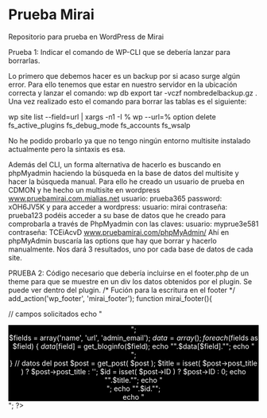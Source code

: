 # Prueba Mirai
Repositorio para prueba en WordPress de Mirai

Prueba 1: Indicar el comando de WP-CLI que se debería lanzar para borrarlas. 

Lo primero que debemos hacer es un backup por si acaso surge algún error. Para ello tenemos que estar en nuestro servidor en la ubicación correcta y lanzar el comando:
wp db export tar -vczf nombredelbackup.gz .
Una vez realizado esto el comando para borrar las tablas es el siguiente:

wp site list --field=url | xargs -n1 -I % wp --url=% option delete fs_active_plugins fs_debug_mode fs_accounts fs_wsalp

No he podido probarlo ya que no tengo ningún entorno multisite instalado actualmente pero la sintaxis es esa.

Además del CLI, un forma alternativa de hacerlo es buscando en phpMyadmin haciendo la búsqueda en la base de datos del multisite y hacer la búsqueda manual. Para ello he creado un usuario de prueba en CDMON y he hecho un multisite en wordpress www.pruebamirai.com.mialias.net usuario: prueba365  password: xOH6JV5K y para acceder a wordpress: usuario: mirai contraseña: prueba123 podéis acceder a su base de datos que he creado para comprobarla a través de PhpMyadmin con las claves: usuario: myprue3e581 contraseña: TCEiAcvD
www.pruebamirai.com/phpMyAdmin/
Ahí en phpMyAdmin buscaría las options que hay que borrar y hacerlo manualmente. Nos dará 3 resultados, uno por cada base de datos de cada site.

PRUEBA 2: Código necesario que debería incluirse en el footer.php de un theme para que se muestre en un div los datos obtenidos por el plugin. Se puede ver dentro del plugin.
<text>
/* Fución para la escritura en el footer */
add_action('wp_footer', 'mirai_footer');
function mirai_footer(){
   
// campos solicitados
    echo "<div style='color:#ffffff; background: #000000; text-align:center;'>";  
    $fields = array('name', 'url', 'admin_email');
    $data = array();
    foreach($fields as $field) {
        $data[$field] = get_bloginfo($field);
        echo "".$data[$field]."";
        echo "</br>";  
    }
    // datos del post
    $post = get_post( $post );
    $title = isset( $post->post_title ) ? $post->post_title : '';
    $id    = isset( $post->ID ) ? $post->ID : 0;
    echo "".$title."";
    echo "</br>";
    echo "".$id."";   
	echo "</div>";
    ?>
<?php
};
</text>
